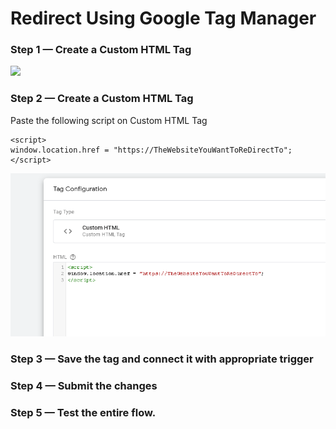 # Redirect Using Google Tag Manager

### Step 1 — Create a Custom HTML Tag

![](github.com/cdevairakkam7/notes/blob/main/GTM-1.png)

### Step 2 — Create a Custom HTML Tag
Paste the following script on Custom HTML Tag
```
<script>
window.location.href = "https://TheWebsiteYouWantToReDirectTo";
</script>

```

![](https://github.com/cdevairakkam7/notes/blob/main/GTM-2.png)

### Step 3 —  Save the tag and connect it with appropriate trigger

### Step 4 —  Submit the changes

### Step 5 —  Test the entire flow.
